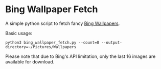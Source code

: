# Bing Wallpaper Fetch

A simple python script to fetch fancy [Bing Wallpapers](http://www.bing.com/gallery/).

Basic usage:
```
python3 bing_wallpaper_fetch.py --count=8 --output-directory=~/Pictures/Wallpapers
```

Please note that due to Bing's API limitation, only the last 16 images are available for download.
